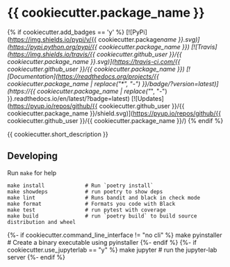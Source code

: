 # {{ cookiecutter.package_name }}

{% if cookiecutter.add_badges == 'y' %}
[![PyPi](https://img.shields.io/pypi/v/{{ cookiecutter.package*name }}.svg)](https://pypi.python.org/pypi/{{ cookiecutter.package_name }})
[![Travis](https://img.shields.io/travis/{{ cookiecutter.github_user }}/{{ cookiecutter.package_name }}.svg)](https://travis-ci.com/{{ cookiecutter.github_user }}/{{ cookiecutter.package_name }})
[![Documentation](https://readthedocs.org/projects/{{ cookiecutter.package_name | replace("\*", "-") }}/badge/?version=latest)](https://{{ cookiecutter.package_name | replace("*", "-") }}.readthedocs.io/en/latest/?badge=latest)
[![Updates](https://pyup.io/repos/github/{{ cookiecutter.github_user }}/{{ cookiecutter.package_name }}/shield.svg)](https://pyup.io/repos/github/{{ cookiecutter.github_user }}/{{ cookiecutter.package_name }}/)
{% endif %}

{{ cookiecutter.short_description }}

## Developing

Run `make` for help

    make install             # Run `poetry install`
    make showdeps            # run poetry to show deps
    make lint                # Runs bandit and black in check mode
    make format              # Formats you code with Black
    make test                # run pytest with coverage
    make build               # run `poetry build` to build source distribution and wheel

{%- if cookiecutter.command_line_interface != "no cli" %}
make pyinstaller # Create a binary executable using pyinstaller
{%- endif %}
{%- if cookiecutter.use_jupyterlab == "y" %}
make jupyter # run the jupyter-lab server
{%- endif %}
